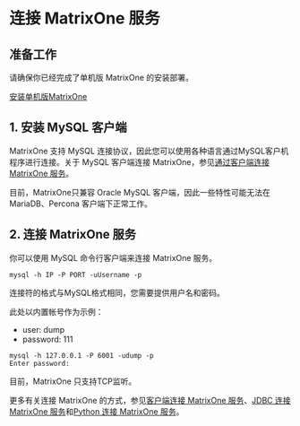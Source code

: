 # **连接 MatrixOne 服务**

## **准备工作**

请确保你已经完成了单机版 MatrixOne 的安装部署。

[安装单机版MatrixOne](install-standalone-matrixone.md)

## **1. 安装 MySQL 客户端**

MatrixOne 支持 MySQL 连接协议，因此您可以使用各种语言通过MySQL客户机程序进行连接。关于 MySQL 客户端连接 MatrixOne，参见[通过客户端连接 MatrixOne 服务](../Develop/connect-mo/client-connect-to-matrixone.md)。

目前，MatrixOne只兼容 Oracle MySQL 客户端，因此一些特性可能无法在 MariaDB、Percona 客户端下正常工作。

## **2. 连接 MatrixOne 服务**

你可以使用 MySQL 命令行客户端来连接 MatrixOne 服务。

```
mysql -h IP -P PORT -uUsername -p
```

连接符的格式与MySQL格式相同，您需要提供用户名和密码。

此处以内置帐号作为示例：

- user: dump
- password: 111

```
mysql -h 127.0.0.1 -P 6001 -udump -p
Enter password:
```

目前，MatrixOne 只支持TCP监听。

更多有关连接 MatrixOne 的方式，参见[客户端连接 MatrixOne 服务](../Develop/connect-mo/client-connect-to-matrixone.md)、[JDBC 连接 MatrixOne 服务](../Develop/connect-mo/0.6-java-connect-to-matrixone/connect-mo-with-jdbc.md)和[Python 连接 MatrixOne 服务](../Develop/connect-mo/python-connect-to-matrixone.md)。
